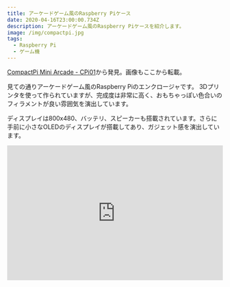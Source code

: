 ```yaml
---
title: アーケードゲーム風のRaspberry Piケース
date: 2020-04-16T23:00:00.734Z
description: アーケードゲーム風のRaspberry Piケースを紹介します。
image: /img/compactpi.jpg
tags:
  - Raspberry Pi
  - ゲーム機
---
```

[CompactPi Mini Arcade - CPi01](https://www.tindie.com/products/kumodot/compactpi-mini-arcade-cpi01/)から発見。画像もここから転載。

見ての通りアーケードゲーム風のRaspberry Piのエンクロージャです。
3Dプリンタを使って作られていますが、完成度は非常に高く、おもちゃっぽい色合いのフィラメントが良い雰囲気を演出しています。

ディスプレイは800x480、バッテリ、スピーカーも搭載されています。さらに手前に小さなOLEDのディスプレイが搭載してあり、ガジェット感を演出しています。

<iframe width="100%" height="315" src="https://www.youtube.com/embed/y_lF4JtFcwE" frameborder="0" allow="accelerometer; autoplay; encrypted-media; gyroscope; picture-in-picture" allowfullscreen></iframe>
